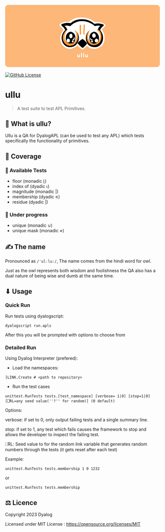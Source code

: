 ![ullu Banner](assets/ullu-cover.png)

[![GitHub License](https://img.shields.io/github/license/sloorush/ullu)](https://github.com/sloorush/ullu/blob/master/LICENSE)

# ullu

> A test suite to test APL Primitives.

## 🤔 What is ullu?

Ullu is a QA for DyalogAPL (can be used to test any APL) which tests specifically the functionality of primitives.

## 🎿 Coverage

### 💪  Available Tests
- floor (monadic ⌊)
- index of (dyadic ⍳)
- magnitude (monadic |)
- membership (dyadic ∊)
- residue (dyadic |)

### 🧱 Under progress
- unique (monadic ∪)
- unique mask (monadic ≠)

## ✍ The name

Pronounced as `/ˈulːluː/`, The name comes from the hindi word for owl.

Just as the owl represents both wisdom and foolishness the QA also has a dual nature of being wise and dumb at the same time.

## ⬇ Usage

### Quick Run

Run tests using dyalogscript:
```
dyalogscript run.apls
```

After this you will be prompted with options to choose from

### Detailed Run

Using Dyalog Interpreter (prefered):

- Load the namespaces:

```
]LINK.Create # <path to repository>
```

- Run the test cases

```
unittest.RunTests tests.[test_namespace] [verbose= 1|0] [stop=1|0] [⎕RL=any seed value(''?'' for random)] (0 default)
```

Options:

verbose: if set to 0, only output failing tests and a single summary line.

stop: if set to 1, any test which fails causes the framework to stop and allows the developer to inspect the failing test.

⎕RL: Seed value to for the random link variable that generates random numbers through the tests (it gets reset after each test)

Example:
```
unittest.RunTests tests.membership 1 0 1232
```
or
```
unittest.RunTests tests.membership
```

<!-- ### 🔗 References -->

## ⚖ Licence

Copyright 2023 Dyalog

Licensed under MIT License : https://opensource.org/licenses/MIT

<!-- <p align="center">Made with ❤ at Dyalog</p> -->
